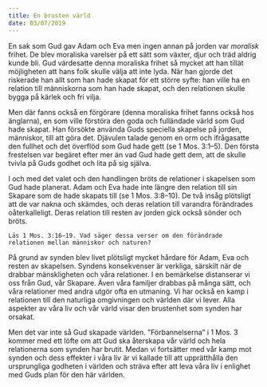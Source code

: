 ```yaml
---
title: En brusten värld
date: 03/07/2019
---
```


En sak som Gud gav Adam och Eva men ingen annan på jorden var _moralisk_ frihet. De blev moraliska varelser på ett sätt som växter, djur och träd aldrig kunde bli. Gud värdesatte denna moraliska frihet så mycket att han tillät möjligheten att hans folk skulle välja att inte lyda. När han gjorde det riskerade han allt som han hade skapat för ett större syfte: han ville ha en relation till människorna som han hade skapat, och den relationen skulle bygga på kärlek och fri vilja.

Men där fanns också en förgörare (denna moraliska frihet fanns också hos änglarna), en som ville förstöra den goda och fulländade värld som Gud hade skapat. Han försökte använda Guds speciella skapelse på jorden, människor, till att göra det. Djävulen talade genom en orm och ifrågasatte den fullhet och det överflöd som Gud hade gett (se 1 Mos. 3:1–5). Den första frestelsen var begäret efter mer än vad Gud hade gett dem, att de skulle tvivla på Guds godhet och lita på sig själva.

I och med det valet och den handlingen bröts de relationer i skapelsen som Gud hade planerat. Adam och Eva hade inte längre den relation till sin Skapare som de hade skapats till (se 1 Mos. 3:8–10). De två insåg plötsligt att de var nakna och skämdes, och deras relation till varandra förändrades oåterkalleligt. Deras relation till resten av jorden gick också sönder och bröts.

`Läs 1 Mos. 3:16–19. Vad säger dessa verser om den förändrade relationen mellan människor och naturen?`

På grund av synden blev livet plötsligt mycket hårdare för Adam, Eva och resten av skapelsen. Syndens konsekvenser är verkliga, särskilt när de drabbar mänskligheten och våra relationer. I en bemärkelse distanserar vi oss från Gud, vår Skapare. Även våra familjer drabbas på många sätt, och våra relationer med andra utgör ofta en utmaning. Vi har också en kamp i relationen till den naturliga omgivningen och världen där vi lever. Alla aspekter av våra liv och vår värld visar den brustenhet som synden har orsakat.

Men det var inte så Gud skapade världen. ”Förbannelserna” i 1 Mos. 3 kommer med ett löfte om att Gud ska återskapa vår värld och hela relationerna som synden har brutit. Medan vi fortsätter med vår kamp mot synden och dess effekter i våra liv är vi kallade till att upprätthålla den ursprungliga godheten i världen och sträva efter att leva våra liv i enlighet med Guds plan för den här världen.